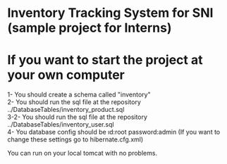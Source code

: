 # Inventory Tracking System for SNI (sample project for Interns)

# If you want to start the project at your own computer
1- You should create a schema called "inventory" <br>
2- You should run the sql file at the repository ../DatabaseTables/inventory_product.sql <br>
3-2- You should run the sql file at the repository ../DatabaseTables/inventory_user.sql <br>
4- You database config should be ıd:root password:admin (If you want to change these settings go to hibernate.cfg.xml)

You can run on your local tomcat with no problems.
